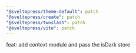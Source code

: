 ```yaml
---
"@sveltepress/theme-default": patch
"@sveltepress/create": patch
"@sveltepress/twoslash": patch
"@sveltepress/vite": patch
---
```


feat: add context module and pass the isDark store

